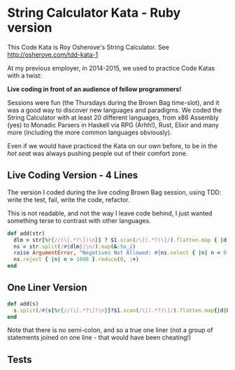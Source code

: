 # String Calculator Kata - Ruby version
This Code Kata is Roy Osherove's String Calculator. See http://osherove.com/tdd-kata-1

At my previous employer, in 2014-2015, we used to practice Code Katas with a twist:

**Live coding in front of an audience of fellow programmers!**

Sessions were fun (the Thursdays during the Brown Bag time-slot), and it was a good way to discover new languages and paradigms. We coded the String Calculator with at least 20 different languages, from x86 Assembly (yes) to Monadic Parsers in Haskell via RPG (Arhh!), Rust, Elixir and many more (including the more common languages obviously). 

Even if we would have practiced the Kata on our own before, to be in the *hot seat* was always pushing people out of their comfort zone.

## Live Coding Version - 4 Lines
The version I coded during the live coding Brown Bag session, using TDD: write the test, fail, write the code, refactor.

This is not readable, and not the way I leave code behind, I just wanted something terse to contrast with other languages.
```ruby
def add(str)
  dlm = str[%r{//(\[.*?\])\n}] ? $1.scan(/\[(.*?)\]/).flatten.map { |d| Regexp.quote(d) }.join('|') : ','
  ns = str.split(/#{dlm}|\n/).map(&:to_i)
  raise ArgumentError, "Negatives Not Allowed: #{ns.select { |n| n < 0 }.join(',') }" if ns.find { |n| n < 0 }
  ns.reject { |n| n > 1000 }.reduce(0, :+)
end
```

## One Liner Version
```ruby
def add(s)
  s.split(/#{s[%r{//(\[.*?\])\n}]?$1.scan(/\[(.*?)\]/).flatten.map{|d|Regexp.quote(d)}.join('|'):','}|\n/).map(&:to_i).select{|n|n<0?(fail ArgumentError,"Negs errors:#{s.scan(/-\d+/).join(',')}"):n}.reject{|n|n>1000}.reduce(0,:+)
end
```

Note that there is no semi-colon, and so a true one liner (not a group of statements joined on one line - that would have been cheating!)
## Tests


